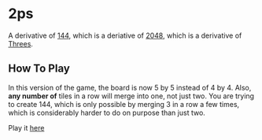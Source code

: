 # 2ps

A derivative of [144](http://joezeng.github.io/144/), which is a deriative of [2048](https:gabrielecirruli.github.io/2048), which is a derivative of [Threes](http://asherv.com/threes/).

## How To Play

In this version of the game, the board is now 5 by 5 instead of 4 by 4. Also, **any number of** tiles in a row will merge into one, not just two. You are trying to create 144, which is only possible by merging 3 in a row a few times, which is considerably harder to do on purpose than just two.

Play it [here](http://orangefreeze.github.io/2ps/)
